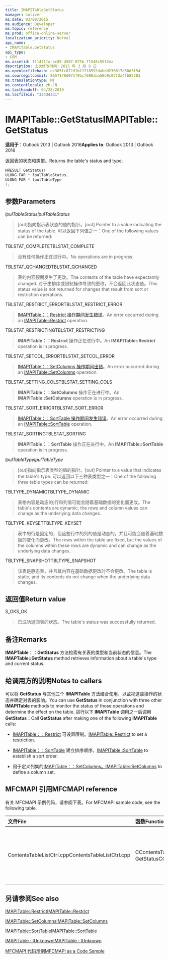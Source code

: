 ```yaml
---
title: IMAPITableGetStatus
manager: soliver
ms.date: 03/09/2015
ms.audience: Developer
ms.topic: reference
ms.prod: office-online-server
localization_priority: Normal
api_name:
- IMAPITable.GetStatus
api_type:
- COM
ms.assetid: f114f1fa-bc05-4587-875b-71548c5912ea
description: 上次修改时间：2015 年 3 月 9 日
ms.openlocfilehash: ec305fc872d1bf1718592dabdd230617d50d3f54
ms.sourcegitcommit: 8657170d071f9bcf680aba50b9c07f2a4fb82283
ms.translationtype: MT
ms.contentlocale: zh-CN
ms.lasthandoff: 04/28/2019
ms.locfileid: "33434331"
---
```

# <a name="imapitablegetstatus"></a><span data-ttu-id="2eb82-103">IMAPITable::GetStatus</span><span class="sxs-lookup"><span data-stu-id="2eb82-103">IMAPITable::GetStatus</span></span>

  
  
<span data-ttu-id="2eb82-104">**适用于**：Outlook 2013 | Outlook 2016</span><span class="sxs-lookup"><span data-stu-id="2eb82-104">**Applies to**: Outlook 2013 | Outlook 2016</span></span> 
  
<span data-ttu-id="2eb82-105">返回表的状态和类型。</span><span class="sxs-lookup"><span data-stu-id="2eb82-105">Returns the table's status and type.</span></span>
  
```cpp
HRESULT GetStatus(
ULONG FAR * lpulTableStatus,
ULONG FAR * lpulTableType
);
```

## <a name="parameters"></a><span data-ttu-id="2eb82-106">参数</span><span class="sxs-lookup"><span data-stu-id="2eb82-106">Parameters</span></span>

 <span data-ttu-id="2eb82-107">_lpulTableStatus_</span><span class="sxs-lookup"><span data-stu-id="2eb82-107">_lpulTableStatus_</span></span>
  
> <span data-ttu-id="2eb82-108">[out]指向指示表状态的值的指针。</span><span class="sxs-lookup"><span data-stu-id="2eb82-108">[out] Pointer to a value indicating the status of the table.</span></span> <span data-ttu-id="2eb82-109">可以返回下列值之一：</span><span class="sxs-lookup"><span data-stu-id="2eb82-109">One of the following values can be returned:</span></span>
    
<span data-ttu-id="2eb82-110">TBLSTAT_COMPLETE</span><span class="sxs-lookup"><span data-stu-id="2eb82-110">TBLSTAT_COMPLETE</span></span> 
  
> <span data-ttu-id="2eb82-111">没有任何操作正在进行中。</span><span class="sxs-lookup"><span data-stu-id="2eb82-111">No operations are in progress.</span></span>
    
<span data-ttu-id="2eb82-112">TBLSTAT_QCHANGED</span><span class="sxs-lookup"><span data-stu-id="2eb82-112">TBLSTAT_QCHANGED</span></span> 
  
> <span data-ttu-id="2eb82-113">表的内容预期发生了更改。</span><span class="sxs-lookup"><span data-stu-id="2eb82-113">The contents of the table have expectantly changed.</span></span> <span data-ttu-id="2eb82-114">对于由排序或限制操作导致的更改，不会返回此状态值。</span><span class="sxs-lookup"><span data-stu-id="2eb82-114">This status value is not returned for changes that result from sort or restriction operations.</span></span>
    
<span data-ttu-id="2eb82-115">TBLSTAT_RESTRICT_ERROR</span><span class="sxs-lookup"><span data-stu-id="2eb82-115">TBLSTAT_RESTRICT_ERROR</span></span> 
  
> <span data-ttu-id="2eb82-116">[IMAPITable：：Restrict 操作期间发生错误](imapitable-restrict.md)。</span><span class="sxs-lookup"><span data-stu-id="2eb82-116">An error occurred during an [IMAPITable::Restrict](imapitable-restrict.md) operation.</span></span> 
    
<span data-ttu-id="2eb82-117">TBLSTAT_RESTRICTING</span><span class="sxs-lookup"><span data-stu-id="2eb82-117">TBLSTAT_RESTRICTING</span></span> 
  
> <span data-ttu-id="2eb82-118">**IMAPITable：：Restrict** 操作正在进行中。</span><span class="sxs-lookup"><span data-stu-id="2eb82-118">An **IMAPITable::Restrict** operation is in progress.</span></span> 
    
<span data-ttu-id="2eb82-119">TBLSTAT_SETCOL_ERROR</span><span class="sxs-lookup"><span data-stu-id="2eb82-119">TBLSTAT_SETCOL_ERROR</span></span> 
  
> <span data-ttu-id="2eb82-120">[IMAPITable：：SetColumns 操作期间出错](imapitable-setcolumns.md)。</span><span class="sxs-lookup"><span data-stu-id="2eb82-120">An error occurred during an [IMAPITable::SetColumns](imapitable-setcolumns.md) operation.</span></span> 
    
<span data-ttu-id="2eb82-121">TBLSTAT_SETTING_COLS</span><span class="sxs-lookup"><span data-stu-id="2eb82-121">TBLSTAT_SETTING_COLS</span></span> 
  
> <span data-ttu-id="2eb82-122">**IMAPITable：：SetColumns** 操作正在进行中。</span><span class="sxs-lookup"><span data-stu-id="2eb82-122">An **IMAPITable::SetColumns** operation is in progress.</span></span> 
    
<span data-ttu-id="2eb82-123">TBLSTAT_SORT_ERROR</span><span class="sxs-lookup"><span data-stu-id="2eb82-123">TBLSTAT_SORT_ERROR</span></span> 
  
> <span data-ttu-id="2eb82-124">[IMAPITable：：SortTable 操作期间发生错误](imapitable-sorttable.md)。</span><span class="sxs-lookup"><span data-stu-id="2eb82-124">An error occurred during an [IMAPITable::SortTable](imapitable-sorttable.md) operation.</span></span> 
    
<span data-ttu-id="2eb82-125">TBLSTAT_SORTING</span><span class="sxs-lookup"><span data-stu-id="2eb82-125">TBLSTAT_SORTING</span></span> 
  
> <span data-ttu-id="2eb82-126">**IMAPITable：：SortTable** 操作正在进行中。</span><span class="sxs-lookup"><span data-stu-id="2eb82-126">An **IMAPITable::SortTable** operation is in progress.</span></span> 
    
 <span data-ttu-id="2eb82-127">_lpulTableType_</span><span class="sxs-lookup"><span data-stu-id="2eb82-127">_lpulTableType_</span></span>
  
> <span data-ttu-id="2eb82-128">[out]指向指示表类型的值的指针。</span><span class="sxs-lookup"><span data-stu-id="2eb82-128">[out] Pointer to a value that indicates the table's type.</span></span> <span data-ttu-id="2eb82-129">可以返回以下三种表类型之一：</span><span class="sxs-lookup"><span data-stu-id="2eb82-129">One of the following three table types can be returned:</span></span>
    
<span data-ttu-id="2eb82-130">TBLTYPE_DYNAMIC</span><span class="sxs-lookup"><span data-stu-id="2eb82-130">TBLTYPE_DYNAMIC</span></span> 
  
> <span data-ttu-id="2eb82-131">表格内容是动态的;行和列值可能会随着基础数据的变化而更改。</span><span class="sxs-lookup"><span data-stu-id="2eb82-131">The table's contents are dynamic; the rows and column values can change as the underlying data changes.</span></span>
    
<span data-ttu-id="2eb82-132">TBLTYPE_KEYSET</span><span class="sxs-lookup"><span data-stu-id="2eb82-132">TBLTYPE_KEYSET</span></span> 
  
> <span data-ttu-id="2eb82-133">表中的行是固定的，但这些行中的列的值是动态的，并且可能会随着基础数据的变化而更改。</span><span class="sxs-lookup"><span data-stu-id="2eb82-133">The rows within the table are fixed, but the values of the columns within these rows are dynamic and can change as the underlying data changes.</span></span>
    
<span data-ttu-id="2eb82-134">TBLTYPE_SNAPSHOT</span><span class="sxs-lookup"><span data-stu-id="2eb82-134">TBLTYPE_SNAPSHOT</span></span> 
  
> <span data-ttu-id="2eb82-135">该表是静态表，并且其内容在基础数据更改时不会更改。</span><span class="sxs-lookup"><span data-stu-id="2eb82-135">The table is static, and its contents do not change when the underlying data changes.</span></span>
    
## <a name="return-value"></a><span data-ttu-id="2eb82-136">返回值</span><span class="sxs-lookup"><span data-stu-id="2eb82-136">Return value</span></span>

<span data-ttu-id="2eb82-137">S_OK</span><span class="sxs-lookup"><span data-stu-id="2eb82-137">S_OK</span></span> 
  
> <span data-ttu-id="2eb82-138">已成功返回表的状态。</span><span class="sxs-lookup"><span data-stu-id="2eb82-138">The table's status was successfully returned.</span></span>
    
## <a name="remarks"></a><span data-ttu-id="2eb82-139">备注</span><span class="sxs-lookup"><span data-stu-id="2eb82-139">Remarks</span></span>

<span data-ttu-id="2eb82-140">**IMAPTable：：GetStatus** 方法检索有关表的类型和当前状态的信息。</span><span class="sxs-lookup"><span data-stu-id="2eb82-140">The **IMAPTable::GetStatus** method retrieves information about a table's type and current status.</span></span> 
  
## <a name="notes-to-callers"></a><span data-ttu-id="2eb82-141">给调用方的说明</span><span class="sxs-lookup"><span data-stu-id="2eb82-141">Notes to callers</span></span>

<span data-ttu-id="2eb82-142">可以将 **GetStatus** 与其他三个 **IMAPITable** 方法结合使用，以监视这些操作的状态并确定对表的影响。</span><span class="sxs-lookup"><span data-stu-id="2eb82-142">You can use **GetStatus** in conjunction with three other **IMAPITable** methods to monitor the status of those operations and determine the effect on the table.</span></span> <span data-ttu-id="2eb82-143">进行以下 **IMAPITable** 调用之一后调用 **GetStatus：**</span><span class="sxs-lookup"><span data-stu-id="2eb82-143">Call **GetStatus** after making one of the following **IMAPITable** calls:</span></span> 
  
- <span data-ttu-id="2eb82-144">[IMAPITable：：Restrict](imapitable-restrict.md) 可设置限制。</span><span class="sxs-lookup"><span data-stu-id="2eb82-144">[IMAPITable::Restrict](imapitable-restrict.md) to set a restriction.</span></span> 
    
- <span data-ttu-id="2eb82-145">[IMAPITable：：SortTable](imapitable-sorttable.md) 建立排序顺序。</span><span class="sxs-lookup"><span data-stu-id="2eb82-145">[IMAPITable::SortTable](imapitable-sorttable.md) to establish a sort order.</span></span> 
    
- <span data-ttu-id="2eb82-146">用于定义列集的[IMAPITable：：SetColumns。](imapitable-setcolumns.md)</span><span class="sxs-lookup"><span data-stu-id="2eb82-146">[IMAPITable::SetColumns](imapitable-setcolumns.md) to define a column set.</span></span> 
    
## <a name="mfcmapi-reference"></a><span data-ttu-id="2eb82-147">MFCMAPI 引用</span><span class="sxs-lookup"><span data-stu-id="2eb82-147">MFCMAPI reference</span></span>

<span data-ttu-id="2eb82-148">有关 MFCMAPI 示例代码，请参阅下表。</span><span class="sxs-lookup"><span data-stu-id="2eb82-148">For MFCMAPI sample code, see the following table.</span></span>
  
|<span data-ttu-id="2eb82-149">**文件**</span><span class="sxs-lookup"><span data-stu-id="2eb82-149">**File**</span></span>|<span data-ttu-id="2eb82-150">**函数**</span><span class="sxs-lookup"><span data-stu-id="2eb82-150">**Function**</span></span>|<span data-ttu-id="2eb82-151">**备注**</span><span class="sxs-lookup"><span data-stu-id="2eb82-151">**Comment**</span></span>|
|:-----|:-----|:-----|
|<span data-ttu-id="2eb82-152">ContentsTableListCtrl.cpp</span><span class="sxs-lookup"><span data-stu-id="2eb82-152">ContentsTableListCtrl.cpp</span></span>  <br/> |<span data-ttu-id="2eb82-153">CContentsTableListCtrl：：GetStatus</span><span class="sxs-lookup"><span data-stu-id="2eb82-153">CContentsTableListCtrl::GetStatus</span></span>  <br/> |<span data-ttu-id="2eb82-154">MFCMAPI 使用 **IMAPITable：：GetStatus** 方法报告表的状态。</span><span class="sxs-lookup"><span data-stu-id="2eb82-154">MFCMAPI uses the **IMAPITable::GetStatus** method to report the status of a table.</span></span>  <br/> |
   
## <a name="see-also"></a><span data-ttu-id="2eb82-155">另请参阅</span><span class="sxs-lookup"><span data-stu-id="2eb82-155">See also</span></span>



[<span data-ttu-id="2eb82-156">IMAPITable::Restrict</span><span class="sxs-lookup"><span data-stu-id="2eb82-156">IMAPITable::Restrict</span></span>](imapitable-restrict.md)
  
[<span data-ttu-id="2eb82-157">IMAPITable::SetColumns</span><span class="sxs-lookup"><span data-stu-id="2eb82-157">IMAPITable::SetColumns</span></span>](imapitable-setcolumns.md)
  
[<span data-ttu-id="2eb82-158">IMAPITable::SortTable</span><span class="sxs-lookup"><span data-stu-id="2eb82-158">IMAPITable::SortTable</span></span>](imapitable-sorttable.md)
  
[<span data-ttu-id="2eb82-159">IMAPITable : IUnknown</span><span class="sxs-lookup"><span data-stu-id="2eb82-159">IMAPITable : IUnknown</span></span>](imapitableiunknown.md)


[<span data-ttu-id="2eb82-160">MFCMAPI 代码示例</span><span class="sxs-lookup"><span data-stu-id="2eb82-160">MFCMAPI as a Code Sample</span></span>](mfcmapi-as-a-code-sample.md)

